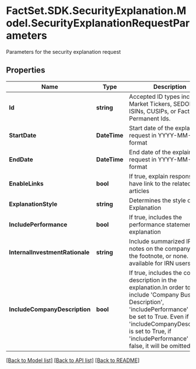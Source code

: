 # FactSet.SDK.SecurityExplanation.Model.SecurityExplanationRequestParameters
Parameters for the security explanation request

## Properties

Name | Type | Description | Notes
------------ | ------------- | ------------- | -------------
**Id** | **string** | Accepted ID types include Market Tickers, SEDOL, ISINs, CUSIPs, or FactSet Permanent Ids. | 
**StartDate** | **DateTime** | Start date of the explain request in YYYY-MM-DD format | 
**EndDate** | **DateTime** | End date of the explain request in YYYY-MM-DD format | 
**EnableLinks** | **bool** | If true, explain response will have link to the related news articles | [optional] [default to false]
**ExplanationStyle** | **string** | Determines the style of the Explanation | [optional] [default to ExplanationStyleEnum.Short]
**IncludePerformance** | **bool** | If true, includes the performance statement in the explanation | [optional] [default to false]
**InternalInvestmentRationale** | **string** | Include summarized IRN notes on the company, or just the footnote, or none. Only available for IRN users | [optional] [default to InternalInvestmentRationaleEnum.None]
**IncludeCompanyDescription** | **bool** | If true, includes the company description in the explanation.In order to include &#39;Company Business Description&#39;, &#39;includePerformance&#39; must be set to True. Even if &#39;includeCompanyDescription&#39; is set to True, if &#39;includePerformance&#39; is false, it will be omitted | [optional] [default to false]

[[Back to Model list]](../README.md#documentation-for-models) [[Back to API list]](../README.md#documentation-for-api-endpoints) [[Back to README]](../README.md)

